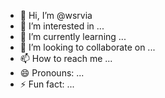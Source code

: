 - 👋 Hi, I’m @wsrvia
- 👀 I’m interested in ...
- 🌱 I’m currently learning ...
- 💞️ I’m looking to collaborate on ...
- 📫 How to reach me ...
- 😄 Pronouns: ...
- ⚡ Fun fact: ...

<!---
wsrvia/wsrvia is a ✨ special ✨ repository because its `README.md` (this file) appears on your GitHub profile.
You can click the Preview link to take a look at your changes.
--->

